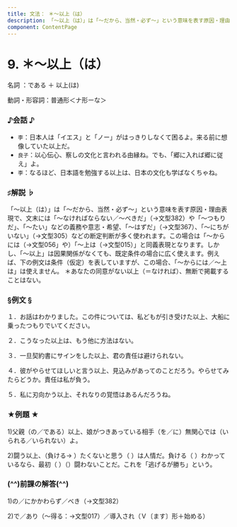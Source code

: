 ```yaml
---
title: 文法： ＊～以上（は）
description: 「～以上（は）」は「～だから、当然・必ず～」という意味を表す原因・理由表現で、文末には「～なければならない／～べきだ」（→文型382）や「～つもりだ」、「～たい」などの義務や意志・希望、「～はずだ」（→文型367）、「～にちがいない」（→文型305）などの断定判断が多く使われます。この場合は「～からには（→文型056」や）「～上は（→文型015）」と同義表現となります。しかし、「～以上」は因果関係がなくても、既定条件の場合に広く使えます。例えば、下の例文は条件（仮定）を表していますが、この場合、「～からには／～上は」は使えません。
component: ContentPage
---
```



# 9. ＊～以上（は）
名詞 ：である ＋ 以上(は)

動詞・形容詞：普通形＜ナ形ーな＞

### ♪会話 ♪
- `李`：日本人は「イエス」と「ノー」がはっきりしなくて困るよ。来る前に想像していた以上だ。 
- `良子`：以心伝心、察しの文化と言われる由縁ね。でも、「郷に入れば郷に従え」よ。
- `李`：なるほど、日本語を勉強する以上は、日本の文化も学ばなくちゃね。

### ♯解説 ♭
「～以上（は）」は「～だから、当然・必ず～」という意味を表す原因・理由表現で、文末には「～なければならない／～べきだ」（→文型382）や「～つもりだ」、「～たい」などの義務や意志・希望、「～はずだ」（→文型367）、「～にちがいない」（→文型305）などの断定判断が多く使われます。この場合は「～からには（→文型056」や）「～上は（→文型015）」と同義表現となります。しかし、「～以上」は因果関係がなくても、既定条件の場合に広く使えます。例えば、下の例文は条件（仮定）を表していますが、この場合、「～からには／～上は」は使えません。
＊あなたの同意がない以上（＝なければ）、無断で掲載することはない。

### §例文 §
１．お話はわかりました。この件については、私どもが引き受けた以上、大船に乗ったつもりでいてください。

２．こうなった以上は、もう他に方法はない。

３．一旦契約書にサインをした以上、君の責任は避けられない。

４．彼がやらせてほしいと言う以上、見込みがあってのことだろう。やらせてみたらどうか。責任は私が負う。

５．私に刃向かう以上、それなりの覚悟はあるんだろうね。


### ★例題 ★
1)父親（の／である）以上、娘がつきあっている相手（を／に）無関心では（いられる／いられない）よ。

2)闘う以上、（負ける→ ）たくないと思う（ ）は人情だ。負ける（ ）わかっているなら、最初（ ）（）闘わないことだ。これを「逃げるが勝ち」という。

### (^^)前課の解答(^^)
1)の／にかかわらず／べき（→文型382）

2)で／あり（～得る：→文型017）／導入され（Ｖ〔ます〕形＋始める）
